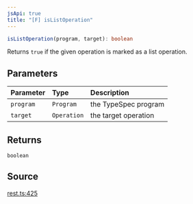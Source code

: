 ```yaml
---
jsApi: true
title: "[F] isListOperation"
---
```


```ts
isListOperation(program, target): boolean
```

Returns `true` if the given operation is marked as a list operation.

## Parameters

| Parameter | Type        | Description          |
| :-------- | :---------- | :------------------- |
| `program` | `Program`   | the TypeSpec program |
| `target`  | `Operation` | the target operation |

## Returns

`boolean`

## Source

[rest.ts:425](https://github.com/markcowl/cadl/blob/1a6d2b70/packages/rest/src/rest.ts#L425)
